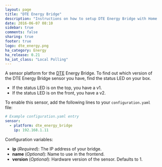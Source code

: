 ```yaml
---
layout: page
title: "DTE Energy Bridge"
description: "Instructions on how to setup DTE Energy Bridge with Home Assistant."
date: 2016-06-07 08:10
sidebar: true
comments: false
sharing: true
footer: true
logo: dte_energy.png
ha_category: Energy
ha_release: 0.21
ha_iot_class: "Local Polling"
---
```


A sensor platform for the [DTE](https://www.dteenergy.com/) Energy Bridge. To find out which version of the DTE Energy Bridge sensor you have, find the status LED on your box.

 - If the status LED is on the top, you have a v1.
 - If the status LED is on the front, you have a v2.

To enable this sensor, add the following lines to your `configuration.yaml` file:

```yaml
# Example configuration.yaml entry
sensor:
  - platform: dte_energy_bridge
    ip: 192.168.1.11
```

Configuration variables:

- **ip** (*Required*): The IP address of your bridge.
- **name** (*Optional*): Name to use in the frontend.
- **version** (*Optional*): Hardware version of the sensor. Defaults to 1.
